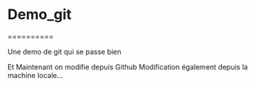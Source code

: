 # Demo_git
==========

Une demo de git qui se passe bien

Et Maintenant on modifie depuis Github
Modification également depuis la machine locale...
